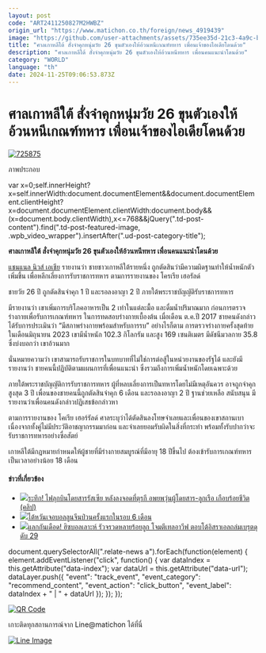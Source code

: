 ```yaml
---
layout: post
code: "ART2411250827M2HWBZ"
origin_url: "https://www.matichon.co.th/foreign/news_4919439"
image: "https://github.com/user-attachments/assets/735ee35d-21c3-4a9c-b87d-9387d25c75c8"
title: "ศาลเกาหลีใต้ สั่งจำคุกหนุ่มวัย 26 ขุนตัวเองให้อ้วนหนีเกณฑ์ทหาร เพื่อนเจ้าของไอเดียโดนด้วย"
description: "ศาลเกาหลีใต้ สั่งจำคุกหนุ่มวัย 26 ขุนตัวเองให้อ้วนหนีทหาร เพื่อนคนแนะนำโดนด้วย"
category: "WORLD"
language: "th"
date: 2024-11-25T09:06:53.873Z
---
```


# ศาลเกาหลีใต้ สั่งจำคุกหนุ่มวัย 26 ขุนตัวเองให้อ้วนหนีเกณฑ์ทหาร เพื่อนเจ้าของไอเดียโดนด้วย

[![](https://www.matichon.co.th/wp-content/uploads/2024/11/725875.jpg "725875")](https://www.matichon.co.th/wp-content/uploads/2024/11/725875.jpg)

ภาพประกอบ

var x=0;self.innerHeight?x=self.innerWidth:document.documentElement&&document.documentElement.clientHeight?x=document.documentElement.clientWidth:document.body&&(x=document.body.clientWidth),x<=768&&jQuery(".td-post-content").find(".td-post-featured-image, .wpb\_video\_wrapper").insertAfter(".ud-post-category-title");

**ศาลเกาหลีใต้ สั่งจำคุกหนุ่มวัย 26 ขุนตัวเองให้อ้วนหนีทหาร เพื่อนคนแนะนำโดนด้วย**

[แชนแนล นิวส์ เอเชีย](https://www.channelnewsasia.com/east-asia/south-korea-man-convicted-binge-eating-avoid-military-service-4768436) รายงานว่า ชายชาวเกาหลีใต้รายหนึ่ง ถูกตัดสินว่ามีความผิดฐานทำให้น้ำหนักตัวเพิ่มขึ้น เพื่อหลีกเลี่ยงการรับราชการทหาร ตามการรายงานของ โครเรีย เฮอรัลด์

ชายวัย 26 ปี ถูกตัดสินจำคุก 1 ปี และรอลงอาญา 2 ปี ภายใต้พระราชบัญญัติรับราชการทหาร

มีรายงานว่า เขาเพิ่มการบริโภคอาหารเป็น 2 เท่าในแต่ละมื้อ และดื่มน้ำปริมาณมาก ก่อนการตรวจร่างกายเพื่อรับการเกณฑ์ทหาร ในการทดสอบร่างกายเบื้องต้น เมื่อเดือน ต.ค.ปี 2017 ชายคนดังกล่าวได้รับการประเมินว่า “มีสภาพร่างกายพร้อมสำหรับการรบ” อย่างไรก็ตาม การตรวจร่างกายครั้งสุดท้าย ในเดือนมิถุนายน 2023 เขามีน้ำหนัก 102.3 กิโลกรัม และสูง 169 เซนติเมตร มีดัชนีมวลกาย 35.8 ซึ่งบ่งบอกว่า เขาอ้วนมาก

นั่นหมายความว่า เขาสามารถรับราชการในบทบาทที่ไม่ใช่การต่อสู้ในหน่วยงานของรัฐได้ และยังมีรายงานว่า ชายคนนี้ปฏิบัติตามแผนการที่เพื่อนแนะนำ ซึ่งรวมถึงการเพิ่มน้ำหนักโดยเฉพาะด้วย

ภายใต้พระราชบัญญัติการรับราชการทหาร ผู้ที่หลบเลี่ยงการเป็นทหารโดยไม่มีเหตุอันควร อาจถูกจำคุกสูงสุด 3 ปี เพื่อนของชายคนนี้ถูกตัดสินจำคุก 6 เดือน และรอลงอาญา 2 ปี ฐานช่วยเหลือ สนับสนุน มีรายงานว่าเพื่อนคนดังกล่าวปฏิเสธข้อกล่าวหา

ตามการรายงานของ โคเรีย เฮอร์รัลด์ ศาลระบุว่าได้ตัดสินลงโทษจำเลยและเพื่อนของเขาสถานเบา เนื่องจากทั้งคู่ไม่มีประวัติอาชญากรรมมาก่อน และจำเลยยอมรับผิดในสิ่งที่กระทำ พร้อมทั้งรับปากว่าจะรับราชการทหารอย่างซื่อสัตย์

เกาหลีใต้มีกฎหมายกำหนดให้ผู้ชายที่มีร่างกายสมบูรณ์ที่มีอายุ 18 ปีขึ้นไป ต้องเข้ารับการเกณฑ์ทหารเป็นเวลาอย่างน้อย 18 เดือน

#### ข่าวที่เกี่ยวข้อง

*   [![](https://www.matichon.co.th/wp-content/uploads/2024/11/dddd.png)ระทึก! ไฟลุกบินโดยสารรัสเซีย หลังลงจอดที่ตุรกี อพยพวุ่นผู้โดยสาร-ลูกเรือ เกือบร้อยชีวิต (คลิป)](https://www.matichon.co.th/foreign/news_4919503)
*   [![](https://www.matichon.co.th/wp-content/uploads/2024/11/728-AFP__20241124__36N78JR__v1__HighRes__TaiwanPoliticsKmt.jpg)ไต้หวันเจอบอลลูนจีนป่วนครั้งแรกในรอบ 6 เดือน](https://www.matichon.co.th/foreign/news_4919060)
*   [![](https://www.matichon.co.th/wp-content/uploads/2024/11/AFP__20241124__36N9848__v2__HighRes__TopshotLebanonIsraelPalestinianConflict.jpg)แลกกันเดือด! ฮิซบอลเลาะห์ รัวจรวดหลายร้อยลูก โจมตีเทลอาวีฟ ตอบโต้อิสราเอลถล่มเบรุตดุ ดับ 29](https://www.matichon.co.th/foreign/news_4918845)

document.querySelectorAll(".relate-news a").forEach(function(element) { element.addEventListener("click", function() { var dataIndex = this.getAttribute("data-index"); var dataUrl = this.getAttribute("data-url"); dataLayer.push({ "event": "track\_event", "event\_category": "recommend\_content", "event\_action": "click\_button", "event\_label": dataIndex + " | " + dataUrl }); }); });

[![QR Code](https://www.matichon.co.th/wp-content/uploads/2023/07/wob1371z.jpg)](https://lin.ee/ht0nDxX)

เกาะติดทุกสถานการณ์จาก Line@matichon ได้ที่นี่

[![Line Image](https://www.matichon.co.th/wp-content/uploads/2023/07/th.png)](https://lin.ee/ht0nDxX)